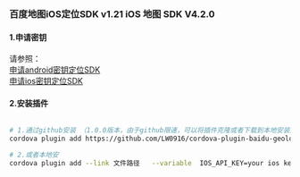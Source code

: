 ### 百度地图iOS定位SDK v1.21  iOS 地图 SDK V4.2.0


#### 1.申请密钥
请参照：
<br>
[申请android密钥定位SDK](https://lbsyun.baidu.com/index.php?title=iossdk/guide/create-project/ak)
<br>
[申请ios密钥定位SDK](https://lbsyun.baidu.com/index.php?title=iossdk/guide/create-project/ak)

#### 2.安装插件


```bash

# 1.通过github安装 （1.0.0版本，由于github限速，可以将插件克隆或者下载到本地安装）
cordova plugin add https://github.com/LW0916/cordova-plugin-baidu-geolocation.git  --variable  IOS_API_KEY=your ios key

# 2.或者本地安
cordova plugin add --link 文件路径   --variable  IOS_API_KEY=your ios key

```

